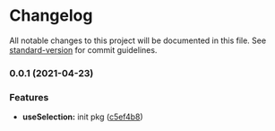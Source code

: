 # Changelog

All notable changes to this project will be documented in this file. See [standard-version](https://github.com/conventional-changelog/standard-version) for commit guidelines.

### 0.0.1 (2021-04-23)


### Features

* **useSelection:** init pkg ([c5ef4b8](https://github.com/astahmer/pastable/commit/c5ef4b87182bdeebb57e3fa911adaa6b3eef29ce))
